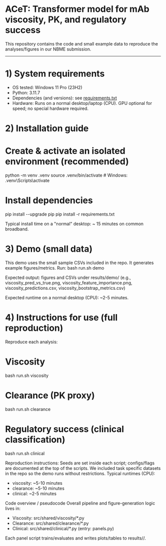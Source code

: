# ACeT: Transformer model for mAb viscosity, PK, and regulatory success

This repository contains the code and small example data to reproduce the analyses/figures in our NBME submission.

---

# 1) System requirements
- OS tested: Windows 11 Pro (23H2)
- Python: 3.11.7
- Dependencies (and versions): see [requirements.txt](./requirements.txt)
- Hardware: Runs on a normal desktop/laptop (CPU). GPU optional for speed; no special hardware required.

# 2) Installation guide
# Create & activate an isolated environment (recommended)
python -m venv .venv
source .venv/bin/activate      # Windows: .venv\Scripts\activate

# Install dependencies
pip install --upgrade pip
pip install -r requirements.txt

Typical install time on a "normal" desktop: ~ 15 minutes on common broadband.

# 3) Demo (small data)
This demo uses the small sample CSVs included in the repo. It generates example figures/metrics.
Run: bash run.sh demo

Expected output: figures and CSVs under results/demo/ (e.g., viscosity_pred_vs_true.png, viscosity_feature_importance.png, viscosity_predictions.csv, viscosity_bootstrap_metrics.csv)

Expected runtime on a normal desktop (CPU): ~2-5 minutes.


# 4) Instructions for use (full reproduction)
Reproduce each analysis:

# Viscosity
bash run.sh viscosity
# Clearance (PK proxy)
bash run.sh clearance
# Regulatory success (clinical classification)
bash run.sh clinical

Reproduction instructions: Seeds are set inside each script; configs/flags are documented at the top of the scripts. We included task specific datasets in the repo so the demo runs without restrictions.
Typical runtimes (CPU):
- viscosity: ~5-10 minutes
- clearance: ~5-10 minutes
- clinical: ~2-5 minutes

Code overview / pseudocode
Overall pipeline and figure-generation logic lives in:

- Viscosity: src/shared/viscosity/*.py
- Clearance: src/shared/clearance/*.py
- Clinical: src/shared/clinical/*.py (entry: panels.py)

Each panel script trains/evaluates and writes plots/tables to results/<task>/.



